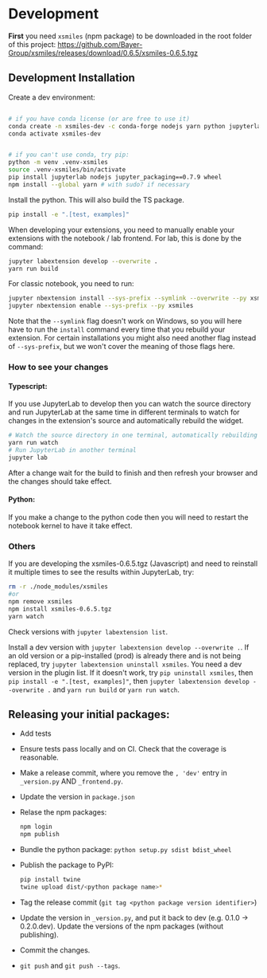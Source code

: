 
# Development

**First** you need `xsmiles` (npm package) to be downloaded in the root folder of this project: https://github.com/Bayer-Group/xsmiles/releases/download/0.6.5/xsmiles-0.6.5.tgz

## Development Installation

Create a dev environment:

```bash

# if you have conda license (or are free to use it)
conda create -n xsmiles-dev -c conda-forge nodejs yarn python jupyterlab
conda activate xsmiles-dev


# if you can't use conda, try pip:
python -m venv .venv-xsmiles
source .venv-xsmiles/bin/activate
pip install jupyterlab nodejs jupyter_packaging==0.7.9 wheel
npm install --global yarn # with sudo? if necessary
```

Install the python. This will also build the TS package.

```bash
pip install -e ".[test, examples]"
```

When developing your extensions, you need to manually enable your extensions with the
notebook / lab frontend. For lab, this is done by the command:

```bash
jupyter labextension develop --overwrite .
yarn run build
```

For classic notebook, you need to run:

```bash
jupyter nbextension install --sys-prefix --symlink --overwrite --py xsmiles
jupyter nbextension enable --sys-prefix --py xsmiles
```

Note that the `--symlink` flag doesn't work on Windows, so you will here have to run
the `install` command every time that you rebuild your extension. For certain installations
you might also need another flag instead of `--sys-prefix`, but we won't cover the meaning
of those flags here.

### How to see your changes

#### Typescript:

If you use JupyterLab to develop then you can watch the source directory and run JupyterLab at the same time in different
terminals to watch for changes in the extension's source and automatically rebuild the widget.

```bash
# Watch the source directory in one terminal, automatically rebuilding when needed
yarn run watch
# Run JupyterLab in another terminal
jupyter lab
```

After a change wait for the build to finish and then refresh your browser and the changes should take effect.

#### Python:

If you make a change to the python code then you will need to restart the notebook kernel to have it take effect.

### Others

If you are developing the xsmiles-0.6.5.tgz (Javascript) and need to reinstall it multiple times to see the results within JupyterLab, try:

```bash
rm -r ./node_modules/xsmiles
#or
npm remove xsmiles
npm install xsmiles-0.6.5.tgz
yarn watch
```

Check versions with `jupyter labextension list`.

Install a dev version with `jupyter labextension develop --overwrite .`.
If an old version or a pip-installed (prod) is already there and is not being replaced, try `jupyter labextension uninstall xsmiles`. You need a dev version in the plugin list.
If it doesn't work, try `pip uninstall xsmiles`, then `pip install -e ".[test, examples]"`, then `jupyter labextension develop --overwrite .` and `yarn run build` or `yarn run watch`.


## Releasing your initial packages:

- Add tests
- Ensure tests pass locally and on CI. Check that the coverage is reasonable.
- Make a release commit, where you remove the `, 'dev'` entry in `_version.py` AND `_frontend.py`.
- Update the version in `package.json`
- Relase the npm packages:

  ```bash
  npm login
  npm publish
  ```

- Bundle the python package: `python setup.py sdist bdist_wheel`
- Publish the package to PyPI:

  ```bash
  pip install twine
  twine upload dist/<python package name>*
  ```
  
- Tag the release commit (`git tag <python package version identifier>`)
- Update the version in `_version.py`, and put it back to dev (e.g. 0.1.0 -> 0.2.0.dev).
  Update the versions of the npm packages (without publishing).
- Commit the changes.
- `git push` and `git push --tags`.